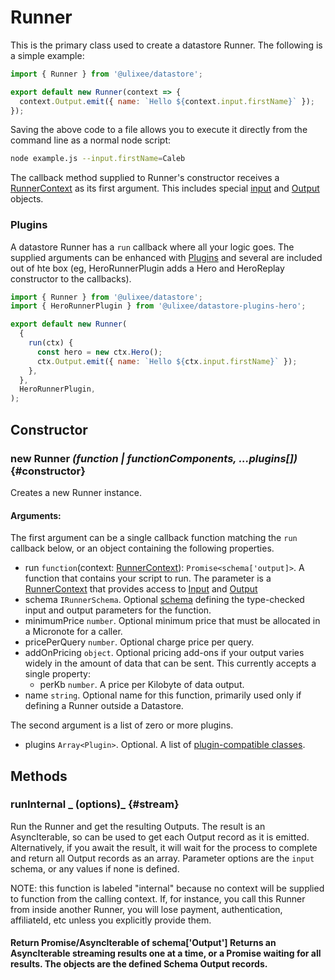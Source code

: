 # Runner

This is the primary class used to create a datastore Runner. The following is a simple example:

```js
import { Runner } from '@ulixee/datastore';

export default new Runner(context => {
  context.Output.emit({ name: `Hello ${context.input.firstName}` });
});
```

Saving the above code to a file allows you to execute it directly from the command line as a normal node script:

```bash
node example.js --input.firstName=Caleb
```

The callback method supplied to Runner's constructor receives a [RunnerContext](./function-context.md) as its first argument. This includes special [input](./input.md) and [Output](./output.md) objects.

### Plugins

A datastore Runner has a `run` callback where all your logic goes. The supplied arguments can be enhanced with [Plugins](../advanced/plugins.md) and several are included out of hte box (eg, HeroRunnerPlugin adds a Hero and HeroReplay constructor to the callbacks).

```js
import { Runner } from '@ulixee/datastore';
import { HeroRunnerPlugin } from '@ulixee/datastore-plugins-hero';

export default new Runner(
  {
    run(ctx) {
      const hero = new ctx.Hero();
      ctx.Output.emit({ name: `Hello ${ctx.input.firstName}` });
    },
  },
  HeroRunnerPlugin,
);
```

## Constructor

### new Runner _(function | functionComponents, ...plugins[])_ {#constructor}

Creates a new Runner instance.

#### **Arguments**:

The first argument can be a single callback function matching the `run` callback below, or an object containing the following properties.

- run `function`(context: [RunnerContext](./function-context.md)): `Promise<schema['output]>`. A function that contains your script to run. The parameter is a [RunnerContext](./function-context.md) that provides access to [Input](./input.md) and [Output](./output.md)
- schema `IRunnerSchema`. Optional [schema](../advanced/function-schemas.md) defining the type-checked input and output parameters for the function.
- minimumPrice `number`. Optional minimum price that must be allocated in a Micronote for a caller.
- pricePerQuery `number`. Optional charge price per query.
- addOnPricing `object`. Optional pricing add-ons if your output varies widely in the amount of data that can be sent. This currently accepts a single property:
  - perKb `number`. A price per Kilobyte of data output.
- name `string`. Optional name for this function, primarily used only if defining a Runner outside a Datastore.

The second argument is a list of zero or more plugins.

- plugins `Array<Plugin>`. Optional. A list of [plugin-compatible classes](../advanced/plugins).

## Methods

### runInternal _ (options)_ {#stream}

Run the Runner and get the resulting Outputs. The result is an AsyncIterable, so can be used to get each Output record as it is emitted. Alternatively, if you await the result, it will wait for the process to complete and return all Output records as an array. Parameter options are the `input` schema, or any values if none is defined.

NOTE: this function is labeled "internal" because no context will be supplied to function from the calling context. If, for instance, you call this Runner from inside another Runner, you will lose payment, authentication, affiliateId, etc unless you explicitly provide them.

#### Return Promise/AsyncIterable of schema['Output'] Returns an AsyncIterable streaming results one at a time, or a Promise waiting for all results. The objects are the defined Schema Output records.
